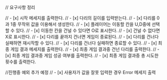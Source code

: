 // 요구사항 정리

// - [x] 시작 메세지를 출력한다.
// - [x] 다리의 길이를 입력받는다.
// - [x] 다리를 0과 1중 무작위 값을 이용해서 생성한다.
// - [x] 플레이어는 이동할 칸을 U,D중에 선택할 수 있다.
// - [x] 이동한 칸을 건널 수 있다면 O로 표시한다.
// - [x] 건널 수 없다면 X로 표시한다.
// - [x] 다리를 끝까지 건너면 게임이 종료된다.
// - [x] 다리를 건너다 실패하면 재시작할 수 있다.
// - [x] 다리를 건너다 실패하면 종료할 수 있다.
// - [x] 최종 게임 결과 메세지를 출력한다.
// - [x] 최종 게임 결과중 건넌 다리를 출력한다.
// - [x] 최종 게임 결과중 게임 성공 여부를 출력한다.
// - [x] 최종 게임 결과중 총 시도한 횟수를 출력한다.

//진행중 예외 추가 예정
// - [x] 사용자가 값을 잘못 입력한 경우 Error 메세지 출력
